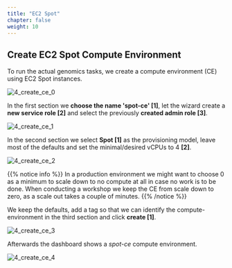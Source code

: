 ```yaml
---
title: "EC2 Spot"
chapter: false
weight: 10
---
```


## Create EC2 Spot Compute Environment

To run the actual genomics tasks, we create a compute environment (CE) using EC2 Spot instances.

![4_create_ce_0](/images/nextflow-on-aws-batch/batch/4_create_ce_0.png?classes=shadow)

In the first section we **choose the name 'spot-ce' [1]**, let the wizard create a **new service role [2]** and select the previously **created admin role [3]**.

![4_create_ce_1](/images/nextflow-on-aws-batch/batch/4_create_ce_1.png)

In the second section we select **Spot [1]** as the provisioning model, leave most of the defaults and set the minimal/desired vCPUs to 4 **[2]**.

![4_create_ce_2](/images/nextflow-on-aws-batch/batch/4_create_ce_2.png)

{{% notice info %}}
In a production environment we might want to choose 0 as a minimum to scale down to no compute at all in case no work is to be done.
When conducting a workshop we keep the CE from scale down to zero, as a scale out takes a couple of minutes.
{{% /notice %}}

We keep the defaults, add a tag so that we can identify the compute-environment in the third section and click **create [1]**.

![4_create_ce_3](/images/nextflow-on-aws-batch/batch/4_create_ce_3.png)

Afterwards the dashboard shows a *spot-ce* compute environment.

![4_create_ce_4](/images/nextflow-on-aws-batch/batch/4_create_ce_4.png)

